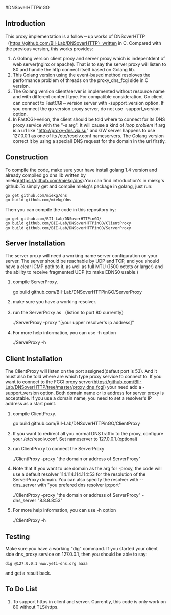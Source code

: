 #DNSoverHTTPinGO

Introduction
------------
This proxy implementation is a follow－up works of DNSoverHTTP（https://github.com/BII-Lab/DNSoverHTTP）written in C. Compared with the previous version, this works provides:

1. A Golang version client proxy and server proxy which is indepentdent of web server(nginx or apache). That is to say the server proxy will listen to 80 and handle the http connect itself based on Golang lib.
2. This Golang version using the event-based method resoloves the performance problem of threads on the proxy_dns_fcgi side in C version.
3. The Golang version client/server is implemented without resource name and with different content tpye. For compatible consideration, Go client can connect to FastCGI－version server with -support_version option. If you connect the go version proxy server, do not use -support_version option.
4. In FastCGI-verion, the client should be told where to connect for its DNS proxy service with the "-s arg". It will cause a kind of *loop problem* if arg is a url like "http://proxy-dns.vix.su" and GW server happens to  use 127.0.0.1 as one of its /etc/resolv.conf nameservers. The Golang version correct it by using a speciall DNS request for the domain in the url firstly.

Construction
------------

To compile the code, make sure your have install golang 1.4 version and  already compiled go dns lib written by miekg(https://github.com/miekg/dns).You can find introduction's in miekg's github.To simply get and compile miekg's package in golang, just run:

	go get github.com/miekg/dns
	go build github.com/miekg/dns

Then you can compile the code in this repository by:

	go get github.com/BII-Lab/DNSoverHTTPinGO/
	go build github.com/BII-Lab/DNSoverHTTPinGO/ClientProxy
	go build github.com/BII-Lab/DNSoverHTTPinGO/ServerProxy

Server Installation
-------------------

The server proxy will need a working name server configuration on your server. The server should be reachable by UDP and TCP, and you should have a clear ICMP path to it, as well as full MTU (1500 octets or larger) and the ability to receive fragmented UDP (to make EDNS0 usable.)

1. compile ServerProxy.
	
	go build github.com/BII-Lab/DNSoverHTTPinGO/ServerProxy
	
2. make sure you have a working resolver.

3. run the ServerProxy as （listion to port 80 currently） 
	
	./ServerProxy -proxy "[your upper resolver's ip address]"
4. For more help information, you can use -h option
	
	./ServeProxy -h

Client Installation
-------------------

The ClientProxy will listen on the port assigned(defaut port is 53). And it must also be told where are which type proxy service to connect to. If you want to connect to the FCGI proxy server(https://github.com/BII-Lab/DNSoverHTTP/tree/master/proxy_dns_fcgi) your need add a -support_version option. Both domain name or ip address for server proxy is acceptable. If you use a domain name, you need to set a resolver's IP address as a start point.

1. compile ClientProxy.
	
	go build github.com/BII-Lab/DNSoverHTTPinGO/ClientProxy
	
2. If you want to redirect all you normal DNS traffic to the proxy, configure your /etc/resolv.conf. Set nameserver to 127.0.0.1.(optional)

3. run ClientProxy to connect the ServerProxy
	
	./ClientProxy -proxy "the domain or address of ServerProxy"

4. Note that If you want to use domain as the arg for -proxy, the code will use a default resolver 114.114.114.114:53 for the resolution of the ServerProxy domain. You can also specify the resolver with --dns_server with "you prefered dns resolver ip:port"

	./ClientProxy -proxy "the domain or address of ServerProxy" -dns_server "8.8.8.8:53"
	
5. For more help information, you can use -h option
	
	./ClientProxy -h

Testing
-------

Make sure you have a working "dig" command. If you started your client side dns_proxy service on 127.0.0.1, then you should be able to say:

	dig @127.0.0.1 www.yeti-dns.org aaaa

and get a result back.

To Do List
-----------
1. To support https in client and server. Currently, this code is only work on 80 without TLS/https. 

